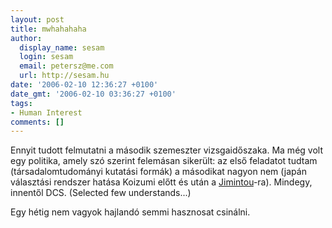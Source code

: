 ```yaml
---
layout: post
title: mwhahahaha
author:
  display_name: sesam
  login: sesam
  email: petersz@me.com
  url: http://sesam.hu
date: '2006-02-10 12:36:27 +0100'
date_gmt: '2006-02-10 03:36:27 +0100'
tags:
- Human Interest
comments: []
---
```


Ennyit tudott felmutatni a második szemeszter vizsgaidőszaka. Ma még volt egy politika, amely szó szerint felemásan sikerült: az első feladatot tudtam (társadalomtudományi kutatási formák) a másodikat nagyon nem (japán választási rendszer hatása Koizumi előtt és után a [Jimintou](http://www.jimin.jp)-ra). Mindegy, innentől DCS. (Selected few understands...)

Egy hétig nem vagyok hajlandó semmi hasznosat csinálni.
